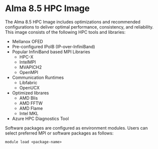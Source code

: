 # Alma 8.5 HPC Image

The Alma 8.5 HPC Image includes optimizations and recommended configurations to deliver optimal performance,
consistency, and reliability. This image consists of the following HPC tools and libraries:

- Mellanox OFED
- Pre-configured IPoIB (IP-over-InfiniBand)
- Popular InfiniBand based MPI Libraries
  - HPC-X
  - IntelMPI
  - MVAPICH2
  - OpenMPI
- Communication Runtimes
  - Libfabric
  - OpenUCX
- Optimized librares
  - AMD Blis
  - AMD FFTW
  - AMD Flame
  - Intel MKL
- Azure HPC Diagnostics Tool

Software packages are configured as environment modules. Users can select preferred MPI or software packages as follows:

`module load <package-name>`
